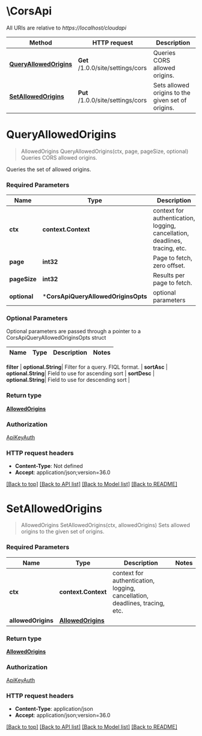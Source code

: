 # \CorsApi

All URIs are relative to *https://localhost/cloudapi*

Method | HTTP request | Description
------------- | ------------- | -------------
[**QueryAllowedOrigins**](CorsApi.md#QueryAllowedOrigins) | **Get** /1.0.0/site/settings/cors | Queries CORS allowed origins.
[**SetAllowedOrigins**](CorsApi.md#SetAllowedOrigins) | **Put** /1.0.0/site/settings/cors | Sets allowed origins to the given set of origins.


# **QueryAllowedOrigins**
> AllowedOrigins QueryAllowedOrigins(ctx, page, pageSize, optional)
Queries CORS allowed origins.

Queries the set of allowed origins. 

### Required Parameters

Name | Type | Description  | Notes
------------- | ------------- | ------------- | -------------
 **ctx** | **context.Context** | context for authentication, logging, cancellation, deadlines, tracing, etc.
  **page** | **int32**| Page to fetch, zero offset. | [default to 1]
  **pageSize** | **int32**| Results per page to fetch. | [default to 25]
 **optional** | ***CorsApiQueryAllowedOriginsOpts** | optional parameters | nil if no parameters

### Optional Parameters
Optional parameters are passed through a pointer to a CorsApiQueryAllowedOriginsOpts struct

Name | Type | Description  | Notes
------------- | ------------- | ------------- | -------------


 **filter** | **optional.String**| Filter for a query.  FIQL format. | 
 **sortAsc** | **optional.String**| Field to use for ascending sort | 
 **sortDesc** | **optional.String**| Field to use for descending sort | 

### Return type

[**AllowedOrigins**](AllowedOrigins.md)

### Authorization

[ApiKeyAuth](../README.md#ApiKeyAuth)

### HTTP request headers

 - **Content-Type**: Not defined
 - **Accept**: application/json;version=36.0

[[Back to top]](#) [[Back to API list]](../README.md#documentation-for-api-endpoints) [[Back to Model list]](../README.md#documentation-for-models) [[Back to README]](../README.md)

# **SetAllowedOrigins**
> AllowedOrigins SetAllowedOrigins(ctx, allowedOrigins)
Sets allowed origins to the given set of origins.

### Required Parameters

Name | Type | Description  | Notes
------------- | ------------- | ------------- | -------------
 **ctx** | **context.Context** | context for authentication, logging, cancellation, deadlines, tracing, etc.
  **allowedOrigins** | [**AllowedOrigins**](AllowedOrigins.md)|  | 

### Return type

[**AllowedOrigins**](AllowedOrigins.md)

### Authorization

[ApiKeyAuth](../README.md#ApiKeyAuth)

### HTTP request headers

 - **Content-Type**: application/json
 - **Accept**: application/json;version=36.0

[[Back to top]](#) [[Back to API list]](../README.md#documentation-for-api-endpoints) [[Back to Model list]](../README.md#documentation-for-models) [[Back to README]](../README.md)

